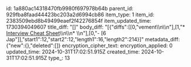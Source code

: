 id: 1a880ac14318470fb9980f697978b64b
parent_id: 929fba8faad44423bc203a2d6994cb86
item_type: 1
item_id: 2383509ebd8b49499eaef2f42276854f
item_updated_time: 1730394049607
title_diff: "[]"
body_diff: "[{\"diffs\":[[0,\"vement\\\n\\\n\"],[1,\"* [Interview Cheat Sheet](https://www.linkedin.com/posts/eric-partaker-5560b92_ive-hired-2000-people-over-my-career-activity-7257725247603281920-u2Hv?utm_source=share&utm_medium=member_desktop)\\\n\\\n* \\\n\"],[0,\"- [6 Jap\"]],\"start1\":12,\"start2\":12,\"length1\":16,\"length2\":214}]"
metadata_diff: {"new":{},"deleted":[]}
encryption_cipher_text: 
encryption_applied: 0
updated_time: 2024-10-31T17:02:51.915Z
created_time: 2024-10-31T17:02:51.915Z
type_: 13